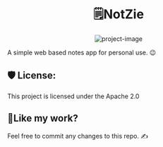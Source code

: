 <h1 align="center" id="title">🗒️NotZie</h1>

<p align="center"><img src="http://127.0.0.1:5500/NOTzie/index.html" alt="project-image"></p>

<p id="description">A simple web based notes app for personal use. 😉</p>

<h2>🛡️ License:</h2>

This project is licensed under the Apache 2.0

<h2>💖Like my work?</h2>

Feel free to commit any changes to this repo. ✍️

